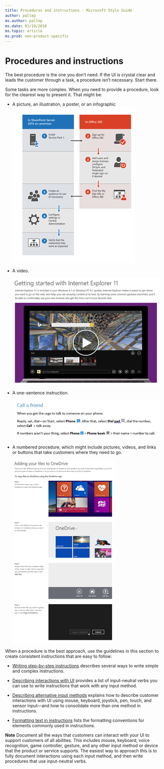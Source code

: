 ```yaml
---
title: Procedures and instructions - Microsoft Style Guide
author: pallep
ms.author: pallep
ms.date: 01/19/2018
ms.topic: article
ms.prod: non-product-specific
---
```


# Procedures and instructions

The
best procedure is the one you don’t need. If the UI is crystal
clear and leads the customer through a task, a procedure
isn’t necessary. Start there.

Some tasks are more complex. When you need to provide a procedure, look for the clearest way to present it. That might be:

  - A picture, an illustration, a poster, or an infographic  
    ![](media/index/1980906142.png)  
  - A video.

    ![](media/index/774741777.png)

  - A one-sentence instruction.

    ![](media/index/1713306812.png)

  - A numbered
    procedure, which might include pictures, videos, and links or
    buttons that take customers where they need to go.

    ![](media/index/541572162.png)

When
a procedure is the best approach, use the guidelines in this
section to create consistent instructions that are easy to follow:

  - [Writing step-by-step instructions](/style-guide/procedures-instructions/writing-step-by-step-instructions) describes several ways to write simple and complex instructions.  
  
  - [Describing interactions with UI](/style-guide/procedures-instructions/describing-interactions-with-ui) provides a list of input-neutral verbs you can use to write instructions that work with any input method.  
  
  - [Describing alternative input methods](/style-guide/procedures-instructions/describing-alternative-input-methods) explains how to describe customer interactions with UI using mouse, keyboard, joystick, pen, touch, and sensor input—and how to consolidate more than one method in instructions.  
  
  - [Formatting text in instructions](/style-guide/procedures-instructions/formatting-text-in-instructions) lists the formatting conventions for elements commonly used in instructions.

**Note** Document all the ways that customers can interact with your UI to support customers of all abilities. This includes mouse,
keyboard, voice recognition, game controller, gesture, and any
other input method or device that the product or service supports. The
easiest way to approach this is to fully document interactions using
each input method, and then write procedures that
use input-neutral verbs. 

